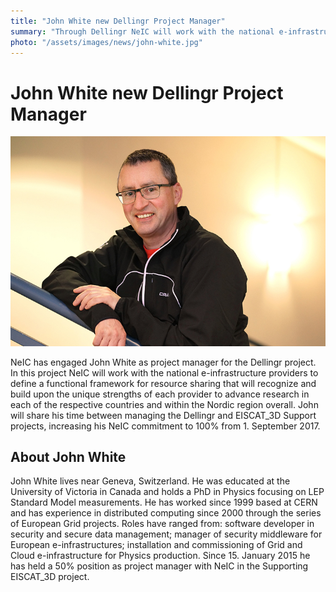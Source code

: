 ```yaml
---
title: "John White new Dellingr Project Manager"
summary: "Through Dellingr NeIC will work with the national e-infrastructure providers to define a functional framework for resource sharing that will recognize and build upon the unique strengths of each provider to advance research in each of the respective countries and within the Nordic region overall."
photo: "/assets/images/news/john-white.jpg"
---
```

# John White new Dellingr Project Manager

<a href="/assets/images/news/john-white.jpg">
  <img class="smallpic" src="/assets/images/news/john-white.jpg">
</a>

NeIC has engaged John White as project manager for the Dellingr project. In this project NeIC will work with the national e-infrastructure providers to define a functional framework for resource sharing that will recognize and build upon the unique strengths of each provider to advance research in each of the respective countries and within the Nordic region overall. John will share his time between managing the Dellingr and EISCAT_3D Support projects, increasing his NeIC commitment to 100% from 1. September 2017.

## About John White

John White lives near Geneva, Switzerland. He was educated at the University of Victoria in Canada and holds a PhD in Physics focusing on LEP Standard Model measurements. He has worked since 1999 based at CERN and has experience in distributed computing since 2000 through the series of European Grid projects. Roles have ranged from: software developer in security and secure data management; manager of security middleware for European e-infrastructures; installation and commissioning of Grid and Cloud e-infrastructure for Physics production. Since 15. January 2015 he has held a 50% position as project manager with NeIC in the Supporting EISCAT_3D project.
